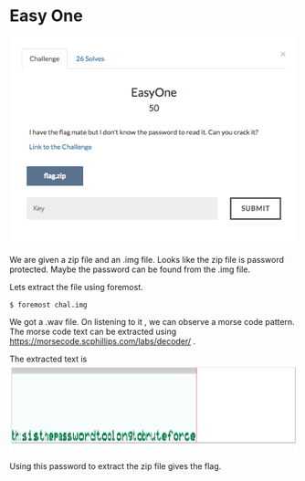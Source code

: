# Easy One

![](EasyOne.png)

We are given a zip file and an .img file.
Looks like the zip file is password protected.
Maybe the password can be found from the .img file.

Lets extract the file using foremost.

```
$ foremost chal.img
```
We got a .wav file.
On listening to it , we can observe a morse code pattern. The morse code text can be extracted using
https://morsecode.scphillips.com/labs/decoder/ .

The extracted text is
![](morsecode.png)

Using this password to extract the zip file gives the flag.
